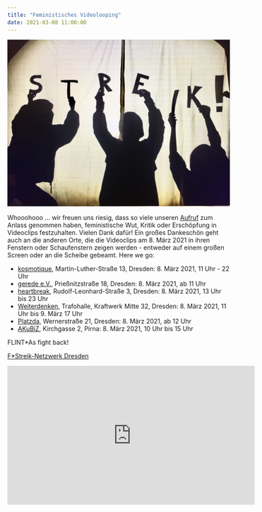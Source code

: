 ```yaml
---
title: "Feministisches Videolooping"
date: 2021-03-08 11:00:00
---
```



![kosmotique FLINTA Streik 8. März 2021](/images/2021-03-08%20FLINTA%20Streik%20Schatten.jpg)

Whooohooo ... wir freuen uns riesig, dass so viele unseren [Aufruf](http://kosmotique.org/texts/2021-02-05-Aufruf-Videoaktion.html) zum Anlass genommen haben, feministische Wut, Kritik oder Erschöpfung in Videoclips festzuhalten. Vielen Dank dafür! Ein großes Dankeschön geht auch an die anderen Orte, die die Videoclips am 8. März 2021 in ihren Fenstern oder Schaufenstern zeigen werden - entweder auf einem großen Screen oder an die Scheibe gebeamt. Here we go:

* [kosmotique](https://www.kosmotique.org), Martin-Luther-Straße 13, Dresden: 8. März 2021, 11 Uhr - 22 Uhr
* [gerede e.V.](https://www.gerede-dresden.de/index.php/home.html), Prießnitzstraße 18, Dresden: 8. März 2021, ab 11 Uhr
* [heartbreak](https://twitter.com/herzbrech?lang=de), Rudolf-Leonhard-Straße 3, Dresden: 8. März 2021, 13 Uhr bis 23 Uhr
* [Weiterdenken](https://weiterdenken.de/), Trafohalle, Kraftwerk Mitte 32, Dresden: 8. März 2021, 11 Uhr bis 9. März 17 Uhr
* [Platzda](https://platzda.space/), Wernerstraße 21, Dresden: 8. März 2021, ab 12 Uhr
* [AKuBiZ](https://www.akubiz.de), Kirchgasse 2, Pirna: 8. März 2021, 10 Uhr bis 15 Uhr

FLINT\*As fight back!

[F\*Streik-Netzwerk Dresden](https://www.f-streikdresden.de/)

<iframe width="560" height="315" src="https://www.youtube-nocookie.com/embed/r-AVezERC0o" title="YouTube video player" frameborder="0" allow="accelerometer; autoplay; clipboard-write; encrypted-media; gyroscope; picture-in-picture" allowfullscreen></iframe>
